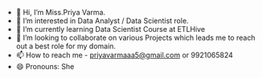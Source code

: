 - 👋 Hi, I’m Miss.Priya Varma.
- 👀 I’m interested in Data Analyst / Data Scientist role.
-  🌱 I’m currently learning Data Scientist Course at ETLHive
- 💞️ I’m looking to collaborate on various Projects which leads me to reach out a best role for my domain.
- 📫 How to reach me - priyavarmaaa5@gmail.com or 9921065824
- 😄 Pronouns: She


<!---
varmapriya/varmapriya is a ✨ special ✨ repository because its `README.md` (this file) appears on your GitHub profile.
You can click the Preview link to take a look at your changes.
--->
